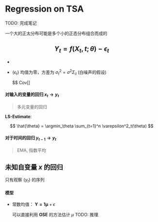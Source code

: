 # Regression on TSA

TODO: 完成笔记

一个大的正太分布可能是多个小的正态分布组合而成的

$$
    Y_t = f(X_t, t;\theta) - \epsilon_t
$$
- 
- 
- $\{\epsilon_t\}$ 均值为零，方差为 $\sigma_t^2 = \sigma^2 \Sigma_{ii}$ (白噪声的假设)

    $$ Cov[]

#### 对输入的变量的回归 $x_t \to y_t$

> 多元变量的回归

**LS-Estimate**:

$$
    \hat{\theta} = \argmin_\theta \sum_{t=1}^n \varepsilon^2_t(\theta)
$$



#### 对于时间的回归 $y_{t-1} \to y_t$

> EMA, 指数平均

## 未知自变量 $x$ 的回归

只有观察 $\{y_t\}$ 的序列

#### 模型

- 常数均值： $\bm{Y=1\mu} + \epsilon$

  可以直接利用 **OSE** 的方法估计 $\mu$
  TODO: 推理